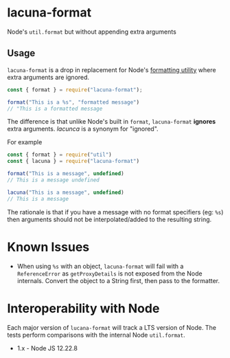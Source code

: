 # lacuna-format

Node's `util.format` but without appending extra arguments

## Usage

`lacuna-format` is a drop in replacement for Node's [formatting utility][1] where extra 
arguments are ignored.

```javascript
const { format } = require("lacuna-format");

format("This is a %s", "formatted message")
// "This is a formatted message
```

The difference is that unlike Node's built in `format`, `lacuna-format` **ignores** extra 
arguments. *lacunca* is a synonym for "ignored".

For example

```javascript
const { format } = require("util")
const { lacuna } = require("lacuna-format")

format("This is a message", undefined)
// This is a message undefined

lacuna("This is a message", undefined)
// This is a message
```

The rationale is that if you have a message with no format specifiers (eg: `%s`) then arguments
should not be interpolated/added to the resulting string.

# Known Issues

* When using `%s` with an object, `lacuna-format` will fail with a `ReferenceError` as 
  `getProxyDetails` is not exposed from the Node internals. Convert the object to a String 
  first, then pass to the formatter.

# Interoperability with Node

Each major version of `lucana-format` will track a LTS version of Node. The tests perform 
comparisons with the internal Node `util.format`.

* 1.x - Node JS 12.22.8

[1]: https://nodejs.org/docs/latest-v12.x/api/util.html#util_util_format_format_args
